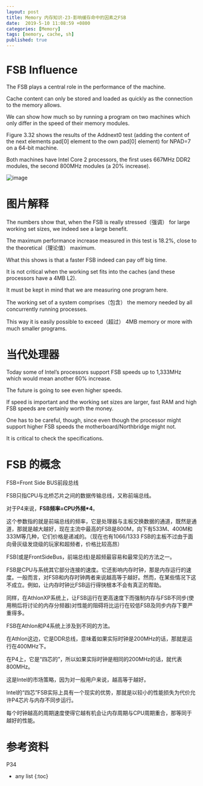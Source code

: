 ```yaml
---
layout: post
title: Memory 内存知识-23-影响缓存命中的因素之FSB
date:  2019-5-10 11:08:59 +0800
categories: [Memory]
tags: [memory, cache, sh]
published: true
---
```


# FSB Influence

The FSB plays a central role in the performance of the machine. 

Cache content can only be stored and loaded as quickly as the connection to the memory allows. 

We can show how much so by running a program on two machines which only differ in the speed of their memory modules. 

Figure 3.32 shows the results of the Addnext0 test (adding the content of the next elements pad[0] element to the own pad[0] element) for NPAD=7 on a 64-bit machine. 

Both machines have Intel Core 2 processors, the first uses 667MHz DDR2 modules, the second 800MHz modules (a 20% increase).

![image](https://user-images.githubusercontent.com/18375710/62761640-c21e6a00-bab9-11e9-9084-98cee802988d.png)

# 图片解释

The numbers show that, when the FSB is really stressed（强调） for large working set sizes, we indeed see a large benefit.

The maximum performance increase measured in this test is 18.2%, close to the theoretical（理论值） maximum. 

What this shows is that a faster FSB indeed can pay off big time.

It is not critical when the working set fits into the caches (and these processors have a 4MB L2). 

It must be kept in mind that we are measuring one program here.

The working set of a system comprises（包含） the memory needed by all concurrently running processes. 

This way it is easily possible to exceed（超过） 4MB memory or more with much smaller programs.

# 当代处理器

Today some of Intel’s processors support FSB speeds up to 1,333MHz which would mean another 60% increase.

The future is going to see even higher speeds.

If speed is important and the working set sizes are larger, fast RAM and high FSB speeds are certainly worth the money. 

One has to be careful, though, since even though the processor might support higher FSB speeds the motherboard/Northbridge might not. 

It is critical to check the specifications.

# FSB 的概念

FSB=Front Side BUS前段总线

FSB只指CPU与北桥芯片之间的数据传输总线，又称前端总线。

对于P4来说，**FSB频率=CPU外频*4**。

这个参数指的就是前端总线的频率，它是处理器与主板交换数据的通道，既然是通道，那就是越大越好，现在主流中最高的FSB是800M，向下有533M、400M和333M等几种，它们价格是递减的。（现在也有1066/1333 FSB的主板不过由于面向骨灰级发烧级的玩家和超频者，价格比较高昂）

FSB(或是FrontSideBus，前端总线)是超频最容易和最常见的方法之一。

FSB是CPU与系统其它部分连接的速度。它还影响内存时钟，那是内存运行的速度。一般而言，对FSB和内存时钟两者来说越高等于越好。然而，在某些情况下这不成立。例如，让内存时钟比FSB运行得快根本不会有真正的帮助。

同样，在AthlonXP系统上，让FSB运行在更高速度下而强制内存与FSB不同步(使用稍后将讨论的内存分频器)对性能的阻碍将比运行在较低FSB及同步内存下要严重得多。

FSB在Athlon和P4系统上涉及到不同的方法。

在Athlon这边，它是DDR总线，意味着如果实际时钟是200MHz的话，那就是运行在400MHz下。

在P4上，它是“四芯的”，所以如果实际时钟是相同的200MHz的话，就代表800MHz。

这是Intel的市场策略，因为对一般用户来说，越高等于越好。

Intel的“四芯”FSB实际上具有一个现实的优势，那就是以较小的性能损失为代价允许P4芯片与内存不同步运行。

每个时钟越高的周期速度使得它越有机会让内存周期与CPU周期重合，那等同于越好的性能。

# 参考资料

P34

* any list
{:toc}